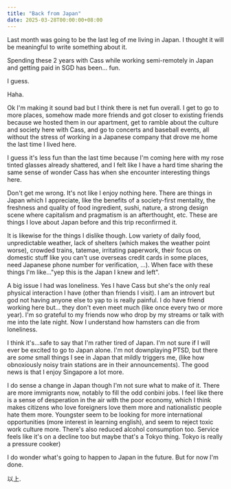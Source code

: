 ```yaml
---
title: "Back from Japan"
date: 2025-03-28T00:00:00+08:00
---
```


Last month was going to be the last leg of me living in Japan. I thought it will be meaningful to write something about it.

<!--more-->

Spending these 2 years with Cass while working semi-remotely in Japan and getting paid in SGD has been... fun. 

I guess. 

Haha.

Ok I'm making it sound bad but I think there is net fun overall. I get to go to more places, somehow made more friends and got closer to existing friends because we hosted them in our apartment, get to ramble about the culture and society here with Cass, and go to concerts and baseball events, all without the stress of working in a Japanese company that drove me home the last time I lived here.

I guess it's less fun than the last time because I'm coming here with my rose tinted glasses already shattered, and I felt like I have a hard time sharing the same sense of wonder Cass has when she encounter interesting things here. 

Don't get me wrong. It's not like I enjoy nothing here. There are things in Japan which I appreciate, like the benefits of a society-first mentality, the freshness and quality of food ingredient, sushi, nature, a strong design scene where capitalism and pragmatism is an afterthought, etc. These are things I love about Japan before and this trip reconfirmed it.

It is likewise for the things I dislike though. Low variety of daily food, unpredictable weather, lack of shelters (which makes the weather point worse), crowded trains, tatemae, irritating paperwork, their focus on domestic stuff like you can't use overseas credit cards in some places, need Japanese phone number for verification, ...). When face with these things I'm  like..."yep this is the Japan I knew and left".

A big issue I had was loneliness. Yes I have Cass but she's the only real physical interaction I have (other than friends I visit). I am an introvert but god not having anyone else to yap to is really painful. I do have friend working here but... they don't even meet much (like once every two or more year). I'm so grateful to my friends now who drop by my streams or talk with me into the late night. Now I understand how hamsters can die from loneliness. 

I think it's...safe to say that I'm rather tired of Japan. I'm not sure if I will ever be excited to go to Japan alone. I'm not downplaying PTSD, but there are *some* small things I see in Japan that mildly triggers me, (like how obnoxiously noisy train stations are in their announcements). The good news is that I enjoy Singapore a lot more.

I do sense a change in Japan though I'm not sure what to make of it. There are more immigrants now, notably to fill the odd conbini jobs. I feel like there is a sense of desperation in the air with the poor economy, which I think makes citizens who love foreigners love them more and nationalistic people hate them more. Youngster seem to be looking for more international opportunities (more interest in learning english), and seem to reject toxic work culture more. There's also reduced alcohol consumption too. Service feels like it's on a decline too but maybe that's a Tokyo thing. Tokyo is really a pressure cooker)

I do wonder what's going to happen to Japan in the future. But for now I'm done.

以上.


